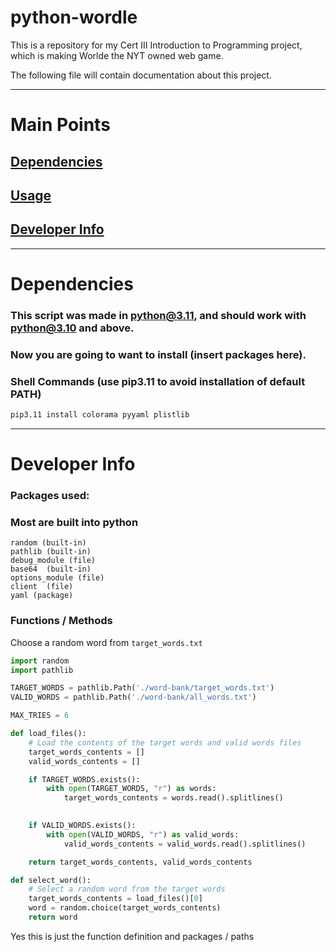 # python-wordle

This is a repository for my Cert III Introduction to Programming project, which is making Worlde the NYT owned web game.

The following file will contain documentation about this project.

---

# Main Points

## [Dependencies](#dependencies)

## [Usage](./Instructions.md)

## [Developer Info](#developer-info)

---

# Dependencies

### This script was made in python@3.11, and should work with python@3.10 and above.

### Now you are going to want to install (insert packages here).

### Shell Commands (use pip3.11 to avoid installation of default PATH)

```zsh
pip3.11 install colorama pyyaml plistlib
```

---

# Developer Info

### Packages used:

### Most are built into python

    random (built-in)
    pathlib (built-in)
    debug_module (file)
    base64  (built-in)
    options_module (file)
    client  (file)
    yaml (package)

### Functions / Methods

Choose a random word from `target_words.txt`

```python
import random
import pathlib

TARGET_WORDS = pathlib.Path('./word-bank/target_words.txt')
VALID_WORDS = pathlib.Path('./word-bank/all_words.txt')

MAX_TRIES = 6

def load_files():
    # Load the contents of the target words and valid words files
    target_words_contents = []
    valid_words_contents = []

    if TARGET_WORDS.exists():
        with open(TARGET_WORDS, "r") as words:
            target_words_contents = words.read().splitlines()
  

    if VALID_WORDS.exists():
        with open(VALID_WORDS, "r") as valid_words:
            valid_words_contents = valid_words.read().splitlines()

    return target_words_contents, valid_words_contents

def select_word():
    # Select a random word from the target words
    target_words_contents = load_files()[0]
    word = random.choice(target_words_contents)
    return word

```

Yes this is just the function definition and packages / paths
